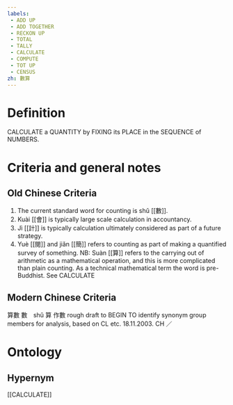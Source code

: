 ```yaml
---
labels: 
 - ADD UP
 - ADD TOGETHER
 - RECKON UP
 - TOTAL
 - TALLY
 - CALCULATE
 - COMPUTE
 - TOT UP
 - CENSUS
zh: 數算
---
```


# Definition
CALCULATE a QUANTITY by FIXING its PLACE in the SEQUENCE of NUMBERS.
# Criteria and general notes
## Old Chinese Criteria
1. The current standard word for counting is shǔ [[數]].
2. Kuài [[會]] is typically large scale calculation in accountancy.
3. Jì [[計]] is typically calculation ultimately considered as part of a future strategy.
4. Yuè [[閱]] and jiǎn [[簡]] refers to counting as part of making a quantified survey of something.
NB: Suàn [[算]] refers to the carrying out of arithmetic as a mathematical operation, and this is more complicated than plain counting. As a technical mathematical term the word is pre-Buddhist. See CALCULATE
## Modern Chinese Criteria
算數
數　shǔ
算
作數
rough draft to BEGIN TO identify synonym group members for analysis, based on CL etc. 18.11.2003. CH ／
# Ontology

## Hypernym
[[CALCULATE]]